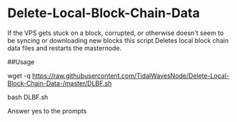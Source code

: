 # Delete-Local-Block-Chain-Data

If the VPS gets stuck on a block, corrupted, or otherwise doesn't seem to be syncing or downloading new blocks this script Deletes local block chain data files and restarts the masternode.

##Usage

wget -q https://raw.githubusercontent.com/TidalWavesNode/Delete-Local-Block-Chain-Data-/master/DLBF.sh

bash DLBF.sh

Answer yes to the prompts
